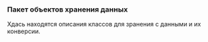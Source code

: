 ### Пакет объектов хранения данных

Хдась находятся описания классов для зранения с данными и их конверсии.
